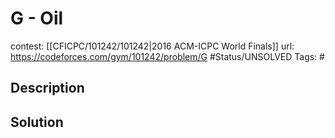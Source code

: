 # G - Oil

contest: [[CFICPC/101242/101242|2016 ACM-ICPC World Finals]]
url: https://codeforces.com/gym/101242/problem/G
#Status/UNSOLVED
Tags: #

## Description

## Solution

